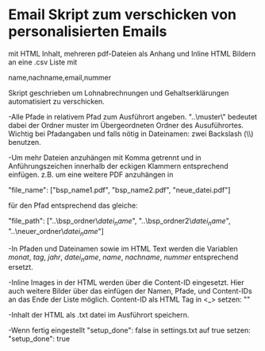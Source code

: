 # Email Skript zum verschicken von personalisierten Emails
mit HTML Inhalt, mehreren pdf-Dateien als Anhang und Inline HTML Bildern an eine .csv Liste mit

name,nachname,email,nummer

Skript geschrieben um Lohnabrechnungen und Gehaltserklärungen automatisiert zu verschicken.

-Alle Pfade in relativem Pfad zum Ausführort angeben.
 "..\\muster\\" bedeutet dabei der Ordner muster im Übergeordneten Ordner des Ausuführortes.
 Wichtig bei Pfadangaben und falls nötig in Dateinamen: zwei Backslash (\\\\) benutzen.

-Um mehr Dateien anzuhängen mit Komma getrennt und in Anführungszeichen innerhalb der eckigen Klammern entsprechend einfügen.
 z.B. um eine weitere PDF anzuhängen in 
 
  "file_name": ["bsp_name1.pdf", "bsp_name2.pdf", "neue_datei.pdf"]
  
  für den Pfad entsprechend das gleiche:
  
  "file_path": ["..\\bsp_ordner\\$datei_name$", "..\\bsp_ordner2\\$datei_name$", "..\\neuer_ordner\\$datei_name$"]

-In Pfaden und Dateinamen sowie im HTML Text werden die Variablen $monat$, $tag$, $jahr$, $datei_name$, $name$, $nachname$, $nummer$
 entsprechend ersetzt.

-Inline Images in der HTML werden über die Content-ID eingesetzt. 
 Hier auch weitere Bilder über das einfügen der Namen, Pfade, und Content-IDs an das Ende der Liste möglich.
 Content-ID als HTML Tag in <_> setzen:
	"<beispielID>"

-Inhalt der HTML als .txt datei im Ausführort speichern.

-Wenn fertig eingestellt 
	"setup_done": false 
 in settings.txt auf true setzen: 
	"setup_done": true
